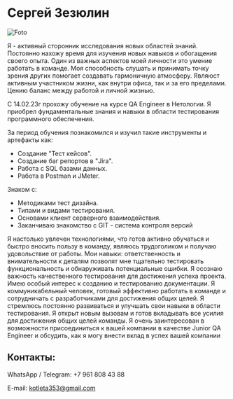 # Сергей Зезюлин

![Foto](https://ltdfoto.ru/images/2023/08/30/DIZAIN-BEZ-NAZVANIY.png)

Я - активный сторонник исследования новых областей знаний. Постоянно нахожу время для изучения новых навыков и обогащения своего опыта. Один из важных аспектов моей личности это умение работать в команде. Моя способность слушать и принимать точку зрения других помогает создавать гармоничную атмосферу. Являюст активным участником жизни, как внутри офиса, так и за его пределами. Цению баланс между работой и личной жизнью.

С 14.02.23г прохожу обучение на курсе QA Engineer в Нетологии. Я приобрел фундаментальные знания и навыки в области тестирования программного обеспечения.

За период обучения познакомился и изучил такие инструменты и артефакты как:
* Создание "Тест кейсов".
* Создание баг репортов в "Jira".
* Работа с SQL базами данных.
* Работа в Рostman и JMeter.

Знаком с:
* Методиками тест дизайна.
* Типами и видами тестирования.
* Основами клиент серверного взаимодействия.
* Заканчиваю знакомство с GIT - система контроля версий

Я настолько увлечен технологиями, что готов активно обучаться и быстро
вносить пользу в команду, являюсь трудоголиком и получаю
удовольствие от работы. Мои навыки: ответственность и
внимательности к деталям позволят мне тщательно тестировать
функциональность и обнаруживать потенциальные ошибки. Я осознаю
важность качественного тестирования для достижения успеха проекта.
Имею особый интерес к созданию и тестированию документации. Я
коммуникабельный человек, готовый эффективно работать в команде и
сотрудничать с разработчиками для достижения общих целей. Я стремлюсь постоянно
развиваться и улучшать свои навыки в области тестирования. Я открыт
новым вызовам и готов вкладывать все усилия для достижения общих целей
команды. Я очень заинтересован в возможности присоединиться к вашей
компании в качестве Junior QA Engineer и обсудить, как я могу внести
вклад в успех вашей компании 

## Контакты:
WhatsApp / Telegram: +7 961 808 43 88

E-mail: kotleta353@gmail.com

